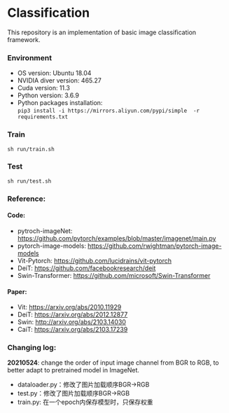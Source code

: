 # Classification
This repository is an implementation of basic image classification framework.

### Environment
+ OS version: Ubuntu 18.04
+ NVIDIA diver version: 465.27
+ Cuda version: 11.3
+ Python version: 3.6.9
+ Python packages installation:  
  `pip3 install -i https://mirrors.aliyun.com/pypi/simple  -r requirements.txt`
 
### Train
`sh run/train.sh`

### Test
`sh run/test.sh`
 
### Reference:
#### Code:
+ pytroch-imageNet: https://github.com/pytorch/examples/blob/master/imagenet/main.py
+ pytorch-image-models: https://github.com/rwightman/pytorch-image-models
+ Vit-Pytorch: https://github.com/lucidrains/vit-pytorch  
+ DeiT: https://github.com/facebookresearch/deit
+ Swin-Transformer: https://github.com/microsoft/Swin-Transformer  
  
#### Paper:
+ Vit: https://arxiv.org/abs/2010.11929
+ DeiT: https://arxiv.org/abs/2012.12877
+ Swin: http://arxiv.org/abs/2103.14030
+ CaiT: https://arxiv.org/abs/2103.17239

### Changing log:
**20210524**: change the order of input image channel from BGR to RGB, to better adapt to pretrained model in ImageNet.
+ dataloader.py：修改了图片加载顺序BGR->RGB
+ test.py：修改了图片加载顺序BGR->RGB
+ train.py: 在一个epoch内保存模型时，只保存权重
